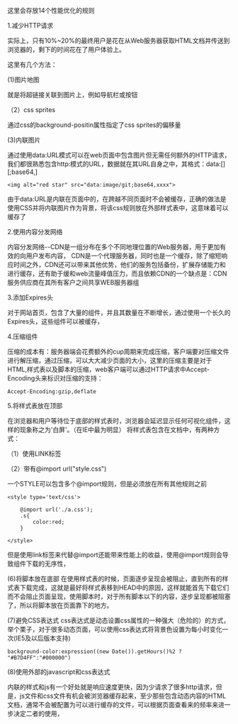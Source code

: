 

这里会存放14个性能优化的规则

1.减少HTTP请求

实际上，只有10%~20%的最终用户是花在从Web服务器获取HTML文档并传送到浏览器的，剩下的时间花在了用户体验上。

这里有几个方法：

(1)图片地图 

就是将超链接关联到图片上，例如导航栏或按钮

（2）css sprites

通过css的background-positin属性指定了css sprites的偏移量

(3)内联图片

通过使用data:URL模式可以在web页面中包含图片但无需任何额外的HTTP请求，我们都很熟悉包含http:模式的URL，数据就在其URL自身之中，其格式：data:[<mediatype>][;base64,<data>]

	<img alt="red star" src="data:image/git;base64,xxxx">
 

由于data:URL是内联在页面中的，在跨越不同页面时不会被缓存，正确的做法是使用CSS并将内联图片作为背景，将该css规则放在外部样式表中，这意味着可以缓存了


2.使用内容分发网络


内容分发网络--CDN是一组分布在多个不同地理位置的Web服务器，用于更加有效的向用户发布内容，
CDN是一个代理服务器，同时也是一个缓存，除了缩短响应时间之外，CDN还可以带来其他优势，他们的服务包括备份，扩展存储能力和进行缓存，还有助于缓和web流量峰值压力，而且依赖CDN的一个缺点是：CDN服务供应商在其所有客户之间共享WEB服务器组


3.添加Expires头

对于网站首页，包含了大量的组件，并且其数量在不断增长，通过使用一个长久的Expires头，这些组件可以被缓存，

4.压缩组件

压缩的成本有：服务器端会花费额外的cup周期来完成压缩，客户端要对压缩文件进行解压缩，通过压缩，可以大大减少页面的大小，这里的压缩主要是对于HTML,样式表以及脚本的压缩，web客户端可以通过HTTP请求中Accept-Encoding头来标识对压缩的支持：

	Accept-Encoding:gzip,deflate

5.将样式表放在顶部

在浏览器和用户等待位于底部的样式表时，浏览器会延迟显示任何可视化组件，这样的现象称之为'白屏'。（在IE中最为明显）
将样式表包含在文档中，有两种方式：

（1）使用LINK标签

（2）带有@import url("style.css")

一个STYLE可以包含多个@import规则，但是必须放在所有其他规则之前

	<style type='text/css'>
		
		@import url('./a.css');
		.s{
			color:red;
		}
		
	</style>

但是使用link标签来代替@import还能带来性能上的收益，使用@import规则会导致组件下载的无序性，

(6)将脚本放在底部
在使用样式表的时候，页面逐步呈现会被阻止，直到所有的样式表下载完成，这就是最好将样式表移到HEAD中的原因，这样就能首先下载它们而不会阻止页面呈现，使用脚本时，对于所有脚本以下的内容，逐步呈现都被阻塞了，所以将脚本放在页面靠下的地方。

(7)避免CSS表达式
css表达式是动态设置css属性的一种强大（危险的）的方式，举个栗子，对于很多动态页面，可以使用css表达式将背景色设置为每小时变化一次(IE5及以后版本支持)

	background-color:expression((new Date()).getHours()%2 ? "#B7D4FF":"#000000")

(8)使用外部的javascript和css表达式

内联的样式和js有一个好处就是响应速度更快，因为少请求了很多http请求，但是，js文件和css文件有机会被浏览器缓存起来，至少那些包含动态内容的HTML文档，通常不会被配置为可以进行缓存的文件，可以根据页面查看来的频率来进一步决定二者的使用，







